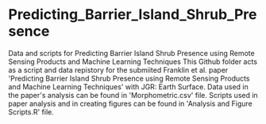 # Predicting_Barrier_Island_Shrub_Presence
Data and scripts for Predicting Barrier Island Shrub Presence using Remote Sensing Products and Machine Learning Techniques
This Github folder acts as a script and data repistory for the submiited Franklin et al. paper 'Predicting Barrier Island Shrub Presence using Remote Sensing Products and Machine Learning Techniques' with JGR: Earth Surface.
Data used in the paper's analysis can be found in 'Morphometric.csv' file.
Scripts used in paper analysis and in creating figures can be found in 'Analysis and Figure Scripts.R' file.
